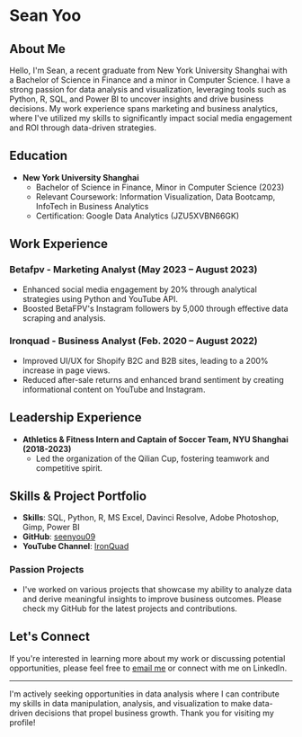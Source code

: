 # Sean Yoo

## About Me

Hello, I'm Sean, a recent graduate from New York University Shanghai with a Bachelor of Science in Finance and a minor in Computer Science. I have a strong passion for data analysis and visualization, leveraging tools such as Python, R, SQL, and Power BI to uncover insights and drive business decisions. My work experience spans marketing and business analytics, where I've utilized my skills to significantly impact social media engagement and ROI through data-driven strategies.

## Education

- **New York University Shanghai**
  - Bachelor of Science in Finance, Minor in Computer Science (2023)
  - Relevant Coursework: Information Visualization, Data Bootcamp, InfoTech in Business Analytics
  - Certification: Google Data Analytics (JZU5XVBN66GK)

## Work Experience

### Betafpv - Marketing Analyst (May 2023 – August 2023)
- Enhanced social media engagement by 20% through analytical strategies using Python and YouTube API.
- Boosted BetaFPV's Instagram followers by 5,000 through effective data scraping and analysis.

### Ironquad - Business Analyst (Feb. 2020 – August 2022)
- Improved UI/UX for Shopify B2C and B2B sites, leading to a 200% increase in page views.
- Reduced after-sale returns and enhanced brand sentiment by creating informational content on YouTube and Instagram.

## Leadership Experience

- **Athletics & Fitness Intern and Captain of Soccer Team, NYU Shanghai (2018-2023)**
  - Led the organization of the Qilian Cup, fostering teamwork and competitive spirit.

## Skills & Project Portfolio

- **Skills**: SQL, Python, R, MS Excel, Davinci Resolve, Adobe Photoshop, Gimp, Power BI
- **GitHub**: [seenyou09](https://github.com/seenyou09/)
- **YouTube Channel**: [IronQuad](https://www.youtube.com/c/IronQuad)

### Passion Projects
- I've worked on various projects that showcase my ability to analyze data and derive meaningful insights to improve business outcomes. Please check my GitHub for the latest projects and contributions.

## Let's Connect
If you're interested in learning more about my work or discussing potential opportunities, please feel free to [email me](mailto:iksunyoo2000@gmail.com) or connect with me on LinkedIn.

---

I'm actively seeking opportunities in data analysis where I can contribute my skills in data manipulation, analysis, and visualization to make data-driven decisions that propel business growth. Thank you for visiting my profile!

